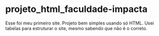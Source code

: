 # projeto_html_faculdade-impacta

Esse foi meu primeiro site.
Projeto bem simples usando só HTML.
Usei tabelas para estruturar o site, mesmo sabendo que não é o correto.
